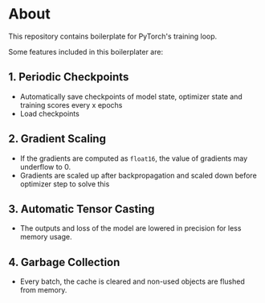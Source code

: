 # About

This repository contains boilerplate for PyTorch's training loop.

Some features included in this boilerplater are:

## 1. Periodic Checkpoints

- Automatically save checkpoints of model state, optimizer state and training scores every x epochs
- Load checkpoints

## 2. Gradient Scaling

- If the gradients are computed as `float16`, the value of gradients may underflow to 0.
- Gradients are scaled up after backpropagation and scaled down before optimizer step to solve this

## 3. Automatic Tensor Casting

- The outputs and loss of the model are lowered in precision for less memory usage.

## 4. Garbage Collection

- Every batch, the cache is cleared and non-used objects are flushed from memory.
